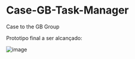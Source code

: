 # Case-GB-Task-Manager
Case to the GB Group

Prototipo final a ser alcançado:

![image](https://github.com/BrunoLCReis/Case-GB-Task-Manager/assets/39356747/d282b140-fd01-4eea-8c84-4d0c25d52cff)

